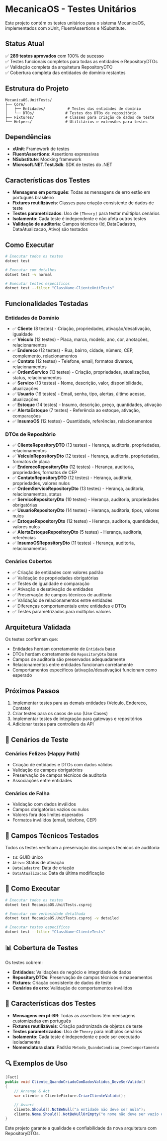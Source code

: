 # MecanicaOS - Testes Unitários

Este projeto contém os testes unitários para o sistema MecanicaOS, implementados com xUnit, FluentAssertions e NSubstitute.

## Status Atual
✅ **289 testes aprovados** com 100% de sucesso  
✅ Testes funcionais completos para todas as entidades e RepositoryDTOs  
✅ Validação completa da arquitetura RepositoryDTO  
✅ Cobertura completa das entidades de domínio restantes

## Estrutura do Projeto

```
MecanicaOS.UnitTests/
├── Core/
│   ├── Entidades/          # Testes das entidades de domínio
│   └── DTOs/              # Testes dos DTOs de repositório
├── Fixtures/              # Classes para criação de dados de teste
└── Helpers/               # Utilitários e extensões para testes
```

## Dependências

- **xUnit**: Framework de testes
- **FluentAssertions**: Assertions expressivas
- **NSubstitute**: Mocking framework
- **Microsoft.NET.Test.Sdk**: SDK de testes do .NET

## Características dos Testes

- **Mensagens em português**: Todas as mensagens de erro estão em português brasileiro
- **Fixtures reutilizáveis**: Classes para criação consistente de dados de teste
- **Testes parametrizados**: Uso de `[Theory]` para testar múltiplos cenários
- **Isolamento**: Cada teste é independente e não afeta outros testes
- **Validação de auditoria**: Campos técnicos (Id, DataCadastro, DataAtualizacao, Ativo) são testados

## Como Executar

```bash
# Executar todos os testes
dotnet test

# Executar com detalhes
dotnet test -v normal

# Executar testes específicos
dotnet test --filter "ClassName~ClienteUnitTests"
```

## Funcionalidades Testadas

### Entidades de Domínio
- ✅ **Cliente** (8 testes) - Criação, propriedades, ativação/desativação, igualdade
- ✅ **Veiculo** (12 testes) - Placa, marca, modelo, ano, cor, anotações, relacionamentos
- ✅ **Endereco** (12 testes) - Rua, bairro, cidade, número, CEP, complemento, relacionamentos
- ✅ **Contato** (12 testes) - Telefone, email, formatos diversos, relacionamentos
- ✅ **OrdemServico** (13 testes) - Criação, propriedades, atualizações, status, relacionamentos
- ✅ **Servico** (13 testes) - Nome, descrição, valor, disponibilidade, atualizações
- ✅ **Usuario** (16 testes) - Email, senha, tipo, alertas, último acesso, atualizações
- ✅ **Estoque** (14 testes) - Insumo, descrição, preço, quantidades, ativação
- ✅ **AlertaEstoque** (7 testes) - Referência ao estoque, ativação, comparações
- ✅ **InsumoOS** (12 testes) - Quantidade, referências, relacionamentos

### DTOs de Repositório
- ✅ **ClienteRepositoryDTO** (13 testes) - Herança, auditoria, propriedades, relacionamentos
- ✅ **VeiculoRepositoryDto** (12 testes) - Herança, auditoria, propriedades, formatos de placa
- ✅ **EnderecoRepositoryDto** (12 testes) - Herança, auditoria, propriedades, formatos de CEP
- ✅ **ContatoRepositoryDTO** (12 testes) - Herança, auditoria, propriedades, valores nulos
- ✅ **OrdemServicoRepositoryDto** (13 testes) - Herança, auditoria, relacionamentos, status
- ✅ **ServicoRepositoryDto** (10 testes) - Herança, auditoria, propriedades obrigatórias
- ✅ **UsuarioRepositoryDto** (14 testes) - Herança, auditoria, tipos, valores nulos
- ✅ **EstoqueRepositoryDto** (12 testes) - Herança, auditoria, quantidades, valores nulos
- ✅ **AlertaEstoqueRepositoryDto** (5 testes) - Herança, auditoria, referências
- ✅ **InsumoOSRepositoryDto** (11 testes) - Herança, auditoria, relacionamentos

### Cenários Cobertos
- ✅ Criação de entidades com valores padrão
- ✅ Validação de propriedades obrigatórias
- ✅ Testes de igualdade e comparação
- ✅ Ativação e desativação de entidades
- ✅ Preservação de campos técnicos de auditoria
- ✅ Validação de relacionamentos entre entidades
- ✅ Diferenças comportamentais entre entidades e DTOs
- ✅ Testes parametrizados para múltiplos valores

## Arquitetura Validada

Os testes confirmam que:
- Entidades herdam corretamente de `Entidade` base
- DTOs herdam corretamente de `RepositoryDto` base  
- Campos de auditoria são preservados adequadamente
- Relacionamentos entre entidades funcionam corretamente
- Comportamentos específicos (ativação/desativação) funcionam como esperado

## Próximos Passos

1. Implementar testes para as demais entidades (Veiculo, Endereco, Contato)
2. Criar testes para os casos de uso (Use Cases)
3. Implementar testes de integração para gateways e repositórios
4. Adicionar testes para controllers da API

## 🎯 Cenários de Teste

### Cenários Felizes (Happy Path)
- Criação de entidades e DTOs com dados válidos
- Validação de campos obrigatórios
- Preservação de campos técnicos de auditoria
- Associações entre entidades

### Cenários de Falha
- Validação com dados inválidos
- Campos obrigatórios vazios ou nulos
- Valores fora dos limites esperados
- Formatos inválidos (email, telefone, CEP)

## 🔧 Campos Técnicos Testados

Todos os testes verificam a preservação dos campos técnicos de auditoria:
- `Id`: GUID único
- `Ativo`: Status de ativação
- `DataCadastro`: Data de criação
- `DataAtualizacao`: Data da última modificação

## 🚀 Como Executar

```bash
# Executar todos os testes
dotnet test MecanicaOS.UnitTests.csproj

# Executar com verbosidade detalhada
dotnet test MecanicaOS.UnitTests.csproj -v detailed

# Executar testes específicos
dotnet test --filter "ClassName~ClienteTests"
```

## 📊 Cobertura de Testes

Os testes cobrem:
- **Entidades**: Validações de negócio e integridade de dados
- **RepositoryDTOs**: Preservação de campos técnicos e mapeamentos
- **Fixtures**: Criação consistente de dados de teste
- **Cenários de erro**: Validação de comportamentos inválidos

## 🌟 Características dos Testes

- **Mensagens em pt-BR**: Todas as assertions têm mensagens customizadas em português
- **Fixtures reutilizáveis**: Criação padronizada de objetos de teste
- **Testes parametrizados**: Uso de `Theory` para múltiplos cenários
- **Isolamento**: Cada teste é independente e pode ser executado isoladamente
- **Nomenclatura clara**: Padrão `Metodo_QuandoCondicao_DeveComportamento`

## 🔍 Exemplos de Uso

```csharp
[Fact]
public void Cliente_QuandoCriadoComDadosValidos_DeveSerValido()
{
    // Arrange & Act
    var cliente = ClienteFixture.CriarClienteValido();

    // Assert
    cliente.Should().NotBeNull("a entidade não deve ser nula");
    cliente.Nome.Should().NotBeNullOrEmpty("o nome não deve ser vazio ou nulo");
}
```

Este projeto garante a qualidade e confiabilidade da nova arquitetura com RepositoryDTOs.

